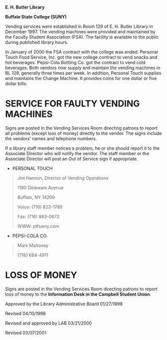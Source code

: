 **E. H. Butler Library**

**Buffalo State College (SUNY)**

Vending services were established in Room 129 of E. H. Butler Library in December 1997. The vending machines were provided and maintained by the Faculty Student Association (FSA). The facility is available to the public during published library hours.

In January of 2000 the FSA contract with the college was ended. Personal Touch Food Service, Inc. got the new college contract to vend snacks and hot beverages. Pepsi-Cola Bottling Co. got the contract to vend cold beverages. Both vendors now supply and maintain the vending machines in BL 129, generally three times per week. In addition, Personal Touch supplies and maintains the Change Machine. It provides coins for one dollar or five dollar bills.

SERVICE FOR FAULTY VENDING MACHINES
===================================

Signs are posted in the Vending Services Room directing patrons to report all problems (except loss of money) directly to the vendor. The signs include the vendors’ names and telephone numbers.

If a library staff member notices a problem, he or she should report it to the Associate Director who will notify the vendor. The staff member or the Associate Director will post an Out of Service sign if appropriate.

-   PERSONAL TOUCH

> Jim Hannon, Director of Vending Operations
>
> 1180 Delaware Avenue
>
> Buffalo, NY 14209
>
> Voice: (716) 823-1789
>
> Fax: (716) 883-0672
>
> WWW: ptfswny.com

-   PEPSI-COLA CO.

> Mark Mahoney
>
> (716) 684-4911

LOSS OF MONEY
=============

Signs are posted in the Vending Services Room directing patrons to report loss of money to the **Information Desk in the Campbell Student Union**.

Approved by the Library Administrative Board 01/27/1998

Revised 04/10/1998

Revised and approved by LAB 03/21/2000

Revised 03/07/2001
